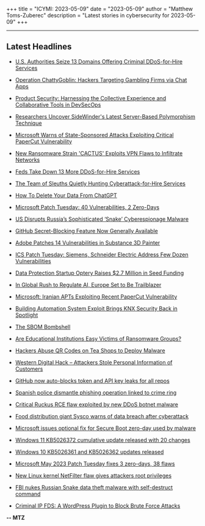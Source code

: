 +++
title = "ICYMI: 2023-05-09"
date = "2023-05-09"
author = "Matthew Toms-Zuberec"
description = "Latest stories in cybersecurity for 2023-05-09"
+++

---------------------------------------------------------------------------
## Latest Headlines
- [U.S. Authorities Seize 13 Domains Offering Criminal DDoS-for-Hire Services](https://thehackernews.com/2023/05/us-authorities-seize-13-domains.html)

- [Operation ChattyGoblin: Hackers Targeting Gambling Firms via Chat Apps](https://thehackernews.com/2023/05/operation-chattygoblin-hackers.html)

- [Product Security: Harnessing the Collective Experience and Collaborative Tools in DevSecOps](https://thehackernews.com/2023/05/strengthening-product-security.html)

- [Researchers Uncover SideWinder's Latest Server-Based Polymorphism Technique](https://thehackernews.com/2023/05/researchers-uncover-sidewinders-latest.html)

- [Microsoft Warns of State-Sponsored Attacks Exploiting Critical PaperCut Vulnerability](https://thehackernews.com/2023/05/microsoft-warns-of-state-sponsored.html)

- [New Ransomware Strain 'CACTUS' Exploits VPN Flaws to Infiltrate Networks](https://thehackernews.com/2023/05/new-ransomware-strain-cactus-exploits.html)

- [Feds Take Down 13 More DDoS-for-Hire Services](https://krebsonsecurity.com/2023/05/feds-take-down-13-more-ddos-for-hire-services/)

- [The Team of Sleuths Quietly Hunting Cyberattack-for-Hire Services](https://www.wired.com/story/big-pipes-ddos-for-hire-fbi/)

- [How To Delete Your Data From ChatGPT](https://www.wired.com/story/how-to-delete-your-data-from-chatgpt/)

- [Microsoft Patch Tuesday: 40 Vulnerabilities, 2 Zero-Days](https://www.securityweek.com/microsoft-patch-tuesday-40-vulnerabilities-2-zero-days/)

- [US Disrupts Russia’s Sophisticated ‘Snake’ Cyberespionage Malware](https://www.securityweek.com/us-disrupts-russias-sophisticated-snake-cyberespionage-malware/)

- [GitHub Secret-Blocking Feature Now Generally Available](https://www.securityweek.com/github-secret-blocking-feature-now-generally-available/)

- [Adobe Patches 14 Vulnerabilities in Substance 3D Painter](https://www.securityweek.com/adobe-patches-14-vulnerabilities-in-substance-3d-painter/)

- [ICS Patch Tuesday: Siemens, Schneider Electric Address Few Dozen Vulnerabilities](https://www.securityweek.com/ics-patch-tuesday-siemens-schneider-electric-address-few-dozen-vulnerabilities/)

- [Data Protection Startup Optery Raises $2.7 Million in Seed Funding](https://www.securityweek.com/data-protection-startup-optery-raises-2-7-million-in-seed-funding/)

- [In Global Rush to Regulate AI, Europe Set to Be Trailblazer](https://www.securityweek.com/in-global-rush-to-regulate-ai-europe-set-to-be-trailblazer/)

- [Microsoft: Iranian APTs Exploiting Recent PaperCut Vulnerability](https://www.securityweek.com/microsoft-iranian-apts-exploiting-recent-papercut-vulnerability/)

- [Building Automation System Exploit Brings KNX Security Back in Spotlight](https://www.securityweek.com/building-automation-system-exploit-brings-knx-security-back-in-spotlight/)

- [The SBOM Bombshell](https://www.securityweek.com/the-sbom-bombshell/)

- [Are Educational Institutions Easy Victims of Ransomware Groups?](https://cybersecuritynews.com/are-educational-institutions-easy-victims-of-ransomware-groups/)

- [Hackers Abuse QR Codes on Tea Shops to Deploy Malware](https://cybersecuritynews.com/hackers-abuse-qr-codes/)

- [Western Digital Hack – Attackers Stole Personal Information of Customers](https://cybersecuritynews.com/western-digital-hack/)

- [GitHub now auto-blocks token and API key leaks for all repos](https://www.bleepingcomputer.com/news/security/github-now-auto-blocks-token-and-api-key-leaks-for-all-repos/)

- [Spanish police dismantle phishing operation linked to crime ring](https://www.bleepingcomputer.com/news/security/spanish-police-dismantle-phishing-operation-linked-to-crime-ring/)

- [Critical Ruckus RCE flaw exploited by new DDoS botnet malware](https://www.bleepingcomputer.com/news/security/critical-ruckus-rce-flaw-exploited-by-new-ddos-botnet-malware/)

- [Food distribution giant Sysco warns of data breach after cyberattack](https://www.bleepingcomputer.com/news/security/food-distribution-giant-sysco-warns-of-data-breach-after-cyberattack/)

- [Microsoft issues optional fix for Secure Boot zero-day used by malware](https://www.bleepingcomputer.com/news/microsoft/microsoft-issues-optional-fix-for-secure-boot-zero-day-used-by-malware/)

- [Windows 11 KB5026372 cumulative update released with 20 changes](https://www.bleepingcomputer.com/news/microsoft/windows-11-kb5026372-cumulative-update-released-with-20-changes/)

- [Windows 10 KB5026361 and KB5026362 updates released](https://www.bleepingcomputer.com/news/microsoft/windows-10-kb5026361-and-kb5026362-updates-released/)

- [Microsoft May 2023 Patch Tuesday fixes 3 zero-days, 38 flaws](https://www.bleepingcomputer.com/news/microsoft/microsoft-may-2023-patch-tuesday-fixes-3-zero-days-38-flaws/)

- [New Linux kernel NetFilter flaw gives attackers root privileges](https://www.bleepingcomputer.com/news/security/new-linux-kernel-netfilter-flaw-gives-attackers-root-privileges/)

- [FBI nukes Russian Snake data theft malware with self-destruct command](https://www.bleepingcomputer.com/news/security/fbi-nukes-russian-snake-data-theft-malware-with-self-destruct-command/)

- [Criminal IP FDS: A WordPress Plugin to Block Brute Force Attacks](https://www.bleepingcomputer.com/news/security/criminal-ip-fds-a-wordpress-plugin-to-block-brute-force-attacks/)

**-- MTZ**